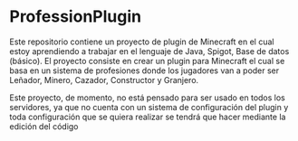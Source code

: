# ProfessionPlugin
Este repositorio contiene un proyecto de plugin de Minecraft en el cual estoy aprendiendo a trabajar en el lenguaje de Java, Spigot, Base de datos (básico).
El proyecto consiste en crear un plugin para Minecraft el cual se basa en un sistema de profesiones donde los jugadores van a poder ser Leñador, Minero, Cazador, Constructor y Granjero.

Este proyecto, de momento, no está pensado para ser usado en todos los servidores, ya que no cuenta con un sistema de configuración del plugin y toda configuración que se quiera realizar se tendrá que hacer mediante la edición del código
